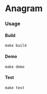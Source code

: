 # Anagram

### Usage

#### Build

```
make build
```

#### Demo

```
make demo
```

#### Test

```
make test
```

